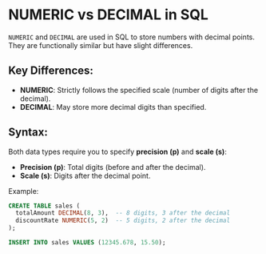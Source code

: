 # NUMERIC vs DECIMAL in SQL

`NUMERIC` and `DECIMAL` are used in SQL to store numbers with decimal points. They are functionally similar but have slight differences.

## Key Differences:
- **NUMERIC**: Strictly follows the specified scale (number of digits after the decimal).
- **DECIMAL**: May store more decimal digits than specified.

## Syntax:
Both data types require you to specify **precision (p)** and **scale (s)**:
- **Precision (p)**: Total digits (before and after the decimal).
- **Scale (s)**: Digits after the decimal point.

Example:

```sql
CREATE TABLE sales (
  totalAmount DECIMAL(8, 3),  -- 8 digits, 3 after the decimal
  discountRate NUMERIC(5, 2)  -- 5 digits, 2 after the decimal
);

INSERT INTO sales VALUES (12345.678, 15.50);
